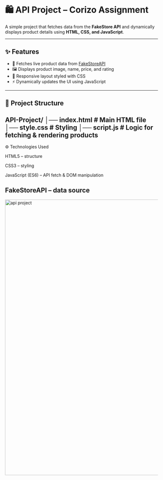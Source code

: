 # 🛍️ API Project – Corizo Assignment

A simple project that fetches data from the **FakeStore API** and dynamically displays product details using **HTML, CSS, and JavaScript**.  

---

## ✨ Features

- 📡 Fetches live product data from [FakeStoreAPI](https://fakestoreapi.com/)  
- 🖼️ Displays product image, name, price, and rating  
- 🎨 Responsive layout styled with CSS  
- ⚡ Dynamically updates the UI using JavaScript  

---

## 📂 Project Structure

API-Project/
│── index.html # Main HTML file
│── style.css # Styling
│── script.js # Logic for fetching & rendering products
----------------
⚙️ Technologies Used

HTML5 – structure

CSS3 – styling

JavaScript (ES6) – API fetch & DOM manipulation

FakeStoreAPI – data source
------------------
<img width="1887" height="905" alt="api project" src="https://github.com/user-attachments/assets/a915e753-936f-4dd4-8426-31d181c24d69" />
